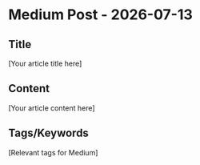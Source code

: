# Medium Post - 2026-07-13

## Title
[Your article title here]

## Content
[Your article content here]

## Tags/Keywords
[Relevant tags for Medium]
